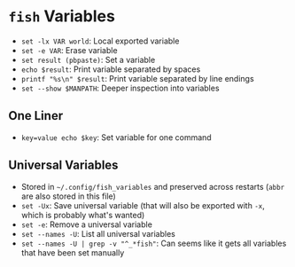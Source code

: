 # `fish` Variables

- `set -lx VAR world`: Local exported variable
- `set -e VAR`: Erase variable
- `set result (pbpaste)`: Set a variable
- `echo $result`: Print variable separated by spaces
- `printf "%s\n" $result`: Print variable separated by line endings 
- `set --show $MANPATH`: Deeper inspection into variables

## One Liner

- `key=value echo $key`: Set variable for one command

## Universal Variables

- Stored in `~/.config/fish_variables` and preserved across restarts (`abbr` are also stored in this file)
- `set -Ux`: Save universal variable (that will also be exported with `-x`, which is probably what's wanted)
- `set -e`: Remove a universal variable
- `set --names -U`: List all universal variables
- `set --names -U | grep -v "^_*fish"`: Can seems like it gets all variables that have been set manually
